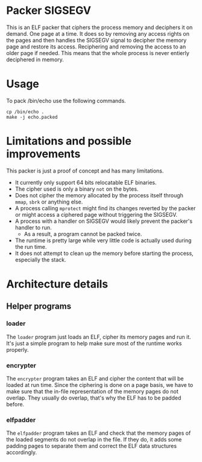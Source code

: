 # Packer SIGSEGV
This is an ELF packer that ciphers the process memory and deciphers it on
demand.  One page at a time. It does so by removing any access rights on the
pages and then handles the SIGSEGV signal to decipher the memory page and
restore its access. Reciphering and removing the access to an older page if
needed. This means that the whole process is never entierly deciphered in
memory.

# Usage
To pack /bin/echo use the following commands.

    cp /bin/echo .
    make -j echo.packed

# Limitations and possible improvements
This packer is just a proof of concept and has many limitations.

- It currently only support 64 bits relocatable ELF binaries.
- The cipher used is only a binary `not` on the bytes.
- Does not cipher the memory allocated by the process itself through `mmap`,
`sbrk` or anything else.
- A process calling `mprotect` might find its changes reverted by the packer or
might access a ciphered page without triggering the SIGSEGV.
- A process with a handler on SIGSEGV would likely prevent the packer's handler
to run.
  - As a result, a program cannot be packed twice.
- The runtime is pretty large while very little code is actually used during the
run time.
- It does not attempt to clean up the memory before starting the process,
especially the stack.

# Architecture details
## Helper programs
### loader
The `loader` program just loads an ELF, cipher its memory pages and run it. It's
just a simple program to help make sure most of the runtime works properly.

### encrypter
The `encrypter` program takes an ELF and cipher the content that will be loaded
at run time. Since the ciphering is done on a page basis, we have to make sure
that the in-file representation of the memory pages do not overlap. They
usually do overlap, that's why the ELF has to be padded before.

### elfpadder
The `elfpadder` program takes an ELF and check that the memory pages of the
loaded segments do not overlap in the file. If they do, it adds some padding
pages to separate them and correct the ELF data structures accordingly.
